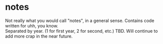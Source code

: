 # notes
Not really what you would call "notes", in a general sense.
Contains code written for uhh, you know.  
Separated by year. (1 for first year, 2 for second, etc.)
TBD. Will continue to add more crap in the near future.